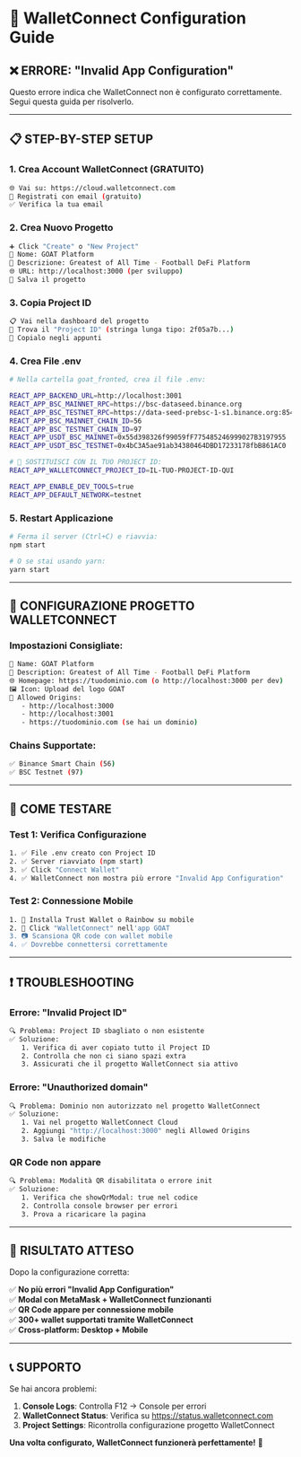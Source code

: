 # 🔧 WalletConnect Configuration Guide

## ❌ **ERRORE: "Invalid App Configuration"**

Questo errore indica che WalletConnect non è configurato correttamente. Segui questa guida per risolverlo.

---

## **📋 STEP-BY-STEP SETUP**

### **1. Crea Account WalletConnect (GRATUITO)**
```bash
🌐 Vai su: https://cloud.walletconnect.com
📧 Registrati con email (gratuito)
✅ Verifica la tua email
```

### **2. Crea Nuovo Progetto**
```bash
➕ Click "Create" o "New Project"
📝 Nome: GOAT Platform
📝 Descrizione: Greatest of All Time - Football DeFi Platform
🌐 URL: http://localhost:3000 (per sviluppo)
💾 Salva il progetto
```

### **3. Copia Project ID**
```bash
📋 Vai nella dashboard del progetto
🔑 Trova il "Project ID" (stringa lunga tipo: 2f05a7b...)
📝 Copialo negli appunti
```

### **4. Crea File .env**
```bash
# Nella cartella goat_fronted, crea il file .env:

REACT_APP_BACKEND_URL=http://localhost:3001
REACT_APP_BSC_MAINNET_RPC=https://bsc-dataseed.binance.org
REACT_APP_BSC_TESTNET_RPC=https://data-seed-prebsc-1-s1.binance.org:8545
REACT_APP_BSC_MAINNET_CHAIN_ID=56
REACT_APP_BSC_TESTNET_CHAIN_ID=97
REACT_APP_USDT_BSC_MAINNET=0x55d398326f99059fF775485246999027B3197955
REACT_APP_USDT_BSC_TESTNET=0x4bC3A5ae91ab34380464DBD17233178fbB861AC0

# 🔑 SOSTITUISCI CON IL TUO PROJECT ID:
REACT_APP_WALLETCONNECT_PROJECT_ID=IL-TUO-PROJECT-ID-QUI

REACT_APP_ENABLE_DEV_TOOLS=true
REACT_APP_DEFAULT_NETWORK=testnet
```

### **5. Restart Applicazione**
```bash
# Ferma il server (Ctrl+C) e riavvia:
npm start

# O se stai usando yarn:
yarn start
```

---

## **🎯 CONFIGURAZIONE PROGETTO WALLETCONNECT**

### **Impostazioni Consigliate:**
```bash
📛 Name: GOAT Platform
📄 Description: Greatest of All Time - Football DeFi Platform  
🌐 Homepage: https://tuodominio.com (o http://localhost:3000 per dev)
🖼️ Icon: Upload del logo GOAT
🔗 Allowed Origins: 
   - http://localhost:3000
   - http://localhost:3001  
   - https://tuodominio.com (se hai un dominio)
```

### **Chains Supportate:**
```bash
✅ Binance Smart Chain (56)
✅ BSC Testnet (97)
```

---

## **🧪 COME TESTARE**

### **Test 1: Verifica Configurazione**
```bash
1. ✅ File .env creato con Project ID
2. ✅ Server riavviato (npm start)
3. ✅ Click "Connect Wallet" 
4. ✅ WalletConnect non mostra più errore "Invalid App Configuration"
```

### **Test 2: Connessione Mobile**
```bash
1. 📱 Installa Trust Wallet o Rainbow su mobile
2. 🔗 Click "WalletConnect" nell'app GOAT
3. 📷 Scansiona QR code con wallet mobile
4. ✅ Dovrebbe connettersi correttamente
```

---

## **❗ TROUBLESHOOTING**

### **Errore: "Invalid Project ID"**
```bash
🔍 Problema: Project ID sbagliato o non esistente
✅ Soluzione: 
   1. Verifica di aver copiato tutto il Project ID
   2. Controlla che non ci siano spazi extra
   3. Assicurati che il progetto WalletConnect sia attivo
```

### **Errore: "Unauthorized domain"**
```bash
🔍 Problema: Dominio non autorizzato nel progetto WalletConnect
✅ Soluzione:
   1. Vai nel progetto WalletConnect Cloud
   2. Aggiungi "http://localhost:3000" negli Allowed Origins
   3. Salva le modifiche
```

### **QR Code non appare**
```bash
🔍 Problema: Modalità QR disabilitata o errore init
✅ Soluzione:
   1. Verifica che showQrModal: true nel codice
   2. Controlla console browser per errori
   3. Prova a ricaricare la pagina
```

---

## **🎉 RISULTATO ATTESO**

Dopo la configurazione corretta:

✅ **No più errori "Invalid App Configuration"**  
✅ **Modal con MetaMask + WalletConnect funzionanti**  
✅ **QR Code appare per connessione mobile**  
✅ **300+ wallet supportati tramite WalletConnect**  
✅ **Cross-platform: Desktop + Mobile**  

---

## **📞 SUPPORTO**

Se hai ancora problemi:

1. **Console Logs**: Controlla F12 → Console per errori
2. **WalletConnect Status**: Verifica su https://status.walletconnect.com
3. **Project Settings**: Ricontrolla configurazione progetto WalletConnect

**Una volta configurato, WalletConnect funzionerà perfettamente!** 🚀
